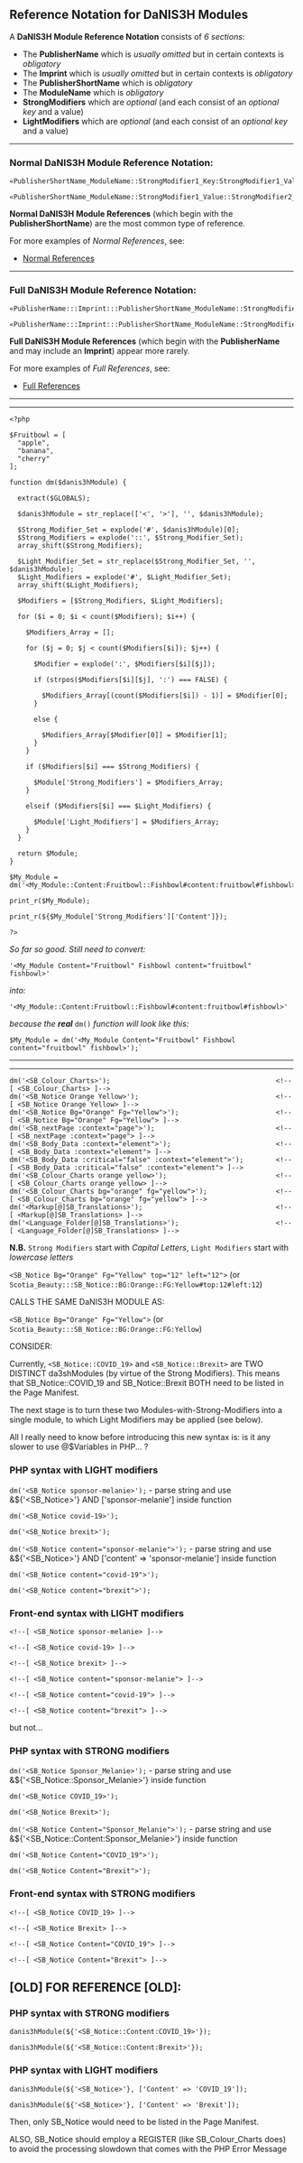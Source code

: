 ## Reference Notation for DaNIS3H Modules

A **DaNIS3H Module Reference Notation** consists of *6 sections*:

 - The **PublisherName** which is *usually omitted* but in certain contexts is *obligatory*
 - The **Imprint** which is *usually omitted* but in certain contexts is *obligatory*
 - The **PublisherShortName** which is *obligatory*
 - The **ModuleName** which is *obligatory*
 - **StrongModifiers** which are *optional* (and each consist of an *optional key* and a value)
 - **LightModifiers** which are *optional* (and each consist of an *optional key* and a value)

______

### Normal DaNIS3H Module Reference Notation:

```
«PublisherShortName_ModuleName::StrongModifier1_Key:StrongModifier1_Value::StrongModifier2_Key:StrongModifier2_Value#LightMod1_Key:LightMod1_Value#LightMod2_Key:LightMod2_Value»

«PublisherShortName_ModuleName::StrongModifier1_Value::StrongModifier2_Value#LightMod1_Value#LightMod2_Value»
```

**Normal DaNIS3H Module References** (which begin with the **PublisherShortName**) are the most common type of reference.

For more examples of *Normal References*, see:

 - [Normal References](https://github.com/RouninMedia/ashiva-Namespacing/blob/master/ashiva-module-reference/normal-ashiva-module-references.md)
 
______

### Full DaNIS3H Module Reference Notation:

```
«PublisherName:::Imprint:::PublisherShortName_ModuleName::StrongModifier1_Key:StrongModifier1_Value::StrongModifier2_Key:StrongModifier2_Value#LightMod1_Key:LightMod1_Value#LightMod2_Key:LightMod2_Value»

«PublisherName:::Imprint:::PublisherShortName_ModuleName::StrongModifier1_Value::StrongModifier2_Value#LightMod1_Value#LightMod2_Value»
```

**Full DaNIS3H Module References** (which begin with the **PublisherName** and may include an **Imprint**) appear more rarely.

For more examples of *Full References*, see:

 - [Full References](https://github.com/RouninMedia/ashiva-Namespacing/blob/master/ashiva-module-reference/full-ashiva-module-references.md)


________
________

```
<?php

$Fruitbowl = [
  "apple",
  "banana",
  "cherry"
];

function dm($danis3hModule) {
    
  extract($GLOBALS);
  
  $danis3hModule = str_replace(['<', '>'], '', $danis3hModule);
  
  $Strong_Modifier_Set = explode('#', $danis3hModule)[0];
  $Strong_Modifiers = explode('::', $Strong_Modifier_Set);
  array_shift($Strong_Modifiers);

  $Light_Modifier_Set = str_replace($Strong_Modifier_Set, '', $danis3hModule);
  $Light_Modifiers = explode('#', $Light_Modifier_Set);
  array_shift($Light_Modifiers);
  
  $Modifiers = [$Strong_Modifiers, $Light_Modifiers];
  
  for ($i = 0; $i < count($Modifiers); $i++) {
    
    $Modifiers_Array = [];
  
    for ($j = 0; $j < count($Modifiers[$i]); $j++) {
      
      $Modifier = explode(':', $Modifiers[$i][$j]);
  
      if (strpos($Modifiers[$i][$j], ':') === FALSE) {
      
        $Modifiers_Array[(count($Modifiers[$i]) - 1)] = $Modifier[0];
      }
    
      else {
      
        $Modifiers_Array[$Modifier[0]] = $Modifier[1];
      }
    }
    
    if ($Modifiers[$i] === $Strong_Modifiers) {
    
      $Module['Strong_Modifiers'] = $Modifiers_Array;
    }
    
    elseif ($Modifiers[$i] === $Light_Modifiers) {
    
      $Module['Light_Modifiers'] = $Modifiers_Array;  
    }
  }
  
  return $Module;
}

$My_Module = dm('<My_Module::Content:Fruitbowl::Fishbowl#content:fruitbowl#fishbowl>');

print_r($My_Module);

print_r(${$My_Module['Strong_Modifiers']['Content']});

?>
```

*So far so good. Still need to convert:*
    
    '<My_Module Content="Fruitbowl" Fishbowl content="fruitbowl" fishbowl>'
    
*into:*

    '<My_Module::Content:Fruitbowl::Fishbowl#content:fruitbowl#fishbowl>'

*because the **real*** `dm()` *function will look like this:*
    
    $My_Module = dm('<My_Module Content="Fruitbowl" Fishbowl content="fruitbowl" fishbowl>');`

________
________

    dm('<SB_Colour_Charts>');                                         <!--[ <SB_Colour_Charts> ]-->                         
    dm('<SB_Notice Orange Yellow>');                                  <!--[ <SB_Notice Orange Yellow> ]-->              
    dm('<SB_Notice Bg="Orange" Fg="Yellow">');                        <!--[ <SB_Notice Bg="Orange" Fg="Yellow"> ]-->
    dm('<SB_nextPage :context="page">');                              <!--[ <SB_nextPage :context="page"> ]-->
    dm('<SB_Body_Data :context="element">');                          <!--[ <SB_Body_Data :context="element"> ]-->
    dm('<SB_Body_Data :critical="false" :context="element">');        <!--[ <SB_Body_Data :critical="false" :context="element"> ]-->
    dm('<SB_Colour_Charts orange yellow>');                           <!--[ <SB_Colour_Charts orange yellow> ]-->
    dm('<SB_Colour_Charts bg="orange" fg="yellow">');                 <!--[ <SB_Colour_Charts bg="orange" fg="yellow"> ]-->
    dm('<Markup[@]SB_Translations>');                                 <!--[ <Markup[@]SB_Translations> ]-->
    dm('<Language_Folder[@]SB_Translations>');                        <!--[ <Language_Folder[@]SB_Translations> ]-->

**N.B.** `Strong Modifiers` start with *Capital Letters*, `Light Modifiers` start with *lowercase letters*

`<SB_Notice Bg="Orange" Fg="Yellow" top="12" left="12">` (or `Scotia_Beauty:::SB_Notice::BG:Orange::FG:Yellow#top:12#left:12`)

CALLS THE SAME DaNIS3H MODULE AS:

`<SB_Notice Bg="Orange" Fg="Yellow">` (or `Scotia_Beauty:::SB_Notice::BG:Orange::FG:Yellow`)



CONSIDER:

Currently, `<SB_Notice::COVID_19>` and `<SB_Notice::Brexit>` are TWO DISTINCT da3shModules (by virtue of the Strong Modifiers).
This means that SB_Notice::COVID_19 and SB_Notice::Brexit BOTH need to be listed in the Page Manifest.

The next stage is to turn these two Modules-with-Strong-Modifiers into a single module, to which Light Modifiers may be applied (see below).

All I really need to know before introducing this new syntax is: is it any slower to use @$Variables in PHP... ?

### PHP syntax with LIGHT modifiers
`dm('<SB_Notice sponsor-melanie>');` - parse string and use &${'<SB_Notice>'} AND ['sponsor-melanie'] inside function

`dm('<SB_Notice covid-19>');`

`dm('<SB_Notice brexit>');`


`dm('<SB_Notice content="sponsor-melanie">');` - parse string and use &${'<SB_Notice>'} AND ['content' => 'sponsor-melanie'] inside function

`dm('<SB_Notice content="covid-19">');`

`dm('<SB_Notice content="brexit">');`

### Front-end syntax with LIGHT modifiers
`<!--[ <SB_Notice sponsor-melanie> ]-->` 

`<!--[ <SB_Notice covid-19> ]-->`     

`<!--[ <SB_Notice brexit> ]-->`


`<!--[ <SB_Notice content="sponsor-melanie"> ]-->`

`<!--[ <SB_Notice content="covid-19"> ]-->`    

`<!--[ <SB_Notice content="brexit"> ]-->`

but not...

### PHP syntax with STRONG modifiers
`dm('<SB_Notice Sponsor_Melanie>');` - parse string and use &${'<SB_Notice::Sponsor_Melanie>'} inside function

`dm('<SB_Notice COVID_19>');`

`dm('<SB_Notice Brexit>');`


`dm('<SB_Notice Content="Sponsor_Melanie">');` - parse string and use &${'<SB_Notice::Content:Sponsor_Melanie>'} inside function

`dm('<SB_Notice Content="COVID_19">');`

`dm('<SB_Notice Content="Brexit">');`

### Front-end syntax with STRONG modifiers
`<!--[ <SB_Notice COVID_19> ]-->`

`<!--[ <SB_Notice Brexit> ]-->`


`<!--[ <SB_Notice Content="COVID_19"> ]-->`

`<!--[ <SB_Notice Content="Brexit"> ]-->`


## [OLD] FOR REFERENCE [OLD]:

### PHP syntax with STRONG modifiers
`danis3hModule(${'<SB_Notice::Content:COVID_19>'});`

`danis3hModule(${'<SB_Notice::Content:Brexit>'});`

### PHP syntax with LIGHT modifiers
`danis3hModule(${'<SB_Notice>'}, ['Content' => 'COVID_19']);`

`danis3hModule(${'<SB_Notice>'}, ['Content' => 'Brexit']);`


Then, only SB_Notice would need to be listed in the Page Manifest.

ALSO, SB_Notice should employ a REGISTER (like SB_Colour_Charts does) to avoid the processing slowdown that comes with the PHP Error Message
